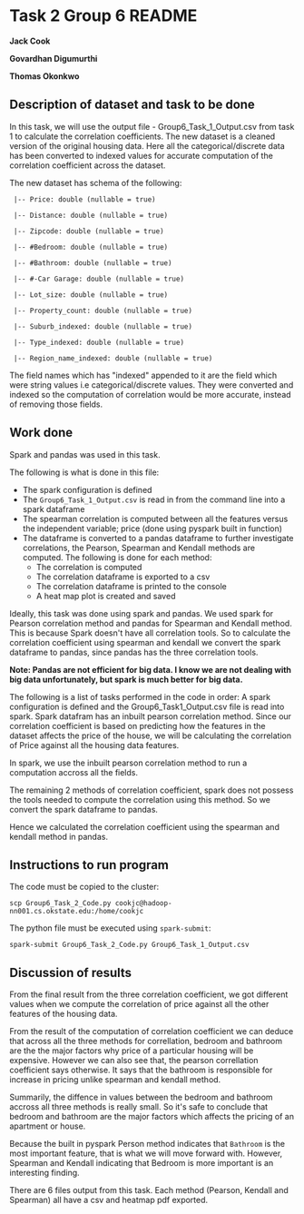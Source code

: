 # Task 2 Group 6 README

**Jack Cook**

**Govardhan Digumurthi**

**Thomas Okonkwo**

## Description of dataset and task to be done

In this task, we will use the output file - Group6_Task_1_Output.csv from task 1 to calculate
the correlation coefficients. The new dataset is a cleaned version of the original housing 
data. Here all the categorical/discrete data has been converted to indexed values for accurate
computation of the correlation coefficient across the dataset.

The new dataset has schema of the following:
```
 |-- Price: double (nullable = true)
 
 |-- Distance: double (nullable = true)
 
 |-- Zipcode: double (nullable = true)
 
 |-- #Bedroom: double (nullable = true)
 
 |-- #Bathroom: double (nullable = true)
 
 |-- #-Car Garage: double (nullable = true)
 
 |-- Lot_size: double (nullable = true)
 
 |-- Property_count: double (nullable = true)
 
 |-- Suburb_indexed: double (nullable = true)
 
 |-- Type_indexed: double (nullable = true)
 
 |-- Region_name_indexed: double (nullable = true)
```

The field names which has "indexed" appended to it are the field which were string values i.e
categorical/discrete values. They were converted and indexed so the computation of correlation
would be more accurate, instead of removing those fields.  

## Work done
Spark and pandas was used in this task.

The following is what is done in this file:

- The spark configuration is defined
- The `Group6_Task_1_Output.csv` is read in from the command line into
  a spark dataframe
- The spearman correlation is computed between all the features versus
  the independent variable; price (done using pyspark built in
  function)
- The dataframe is converted to a pandas dataframe to further
  investigate correlations, the Pearson, Spearman and Kendall methods
  are computed. The following is done for each method:
  * The correlation is computed
  * The correlation dataframe is exported to a csv
  * The correlation dataframe is printed to the console
  * A heat map plot is created and saved

Ideally, this task was done using spark and pandas. We used spark for Pearson correlation
method and pandas for Spearman and Kendall method. This is because Spark doesn't have all
correlation tools. So to calculate the correlation coefficient using spearman and kendall
we convert the spark dataframe to pandas, since pandas has the three correlation tools.

**Note: Pandas are not efficient for big data. I know we are not dealing with big data unfortunately, but spark is much better for big data.**

The following is a list of tasks performed in the code in order:
A spark configuration is defined and the Group6_Task1_Output.csv file 
is read into spark. Spark datafram has an inbuilt pearson correlation method. Since 
our correlation coefficient is based on predicting how the features in the dataset
affects the price of the house, we will be calculating the correlation of Price 
against all the housing data features.

In spark, we use the inbuilt pearson correlation method to run a computation accross all
the fields.

The remaining 2 methods of correlation coefficient, spark does not possess the tools needed
to compute the correlation using this method. So we convert the spark dataframe to pandas.

Hence we calculated the correlation coefficient using the spearman and kendall method
in pandas. 

## Instructions to run program
The code must be copied to the cluster:
```
scp Group6_Task_2_Code.py cookjc@hadoop-nn001.cs.okstate.edu:/home/cookjc
```

The python file must be executed using `spark-submit`:

```
spark-submit Group6_Task_2_Code.py Group6_Task_1_Output.csv
```

## Discussion of results
From the final result from the three correlation coefficient, we got different values
when we compute the correlation of price against all the other features of the housing 
data.

From the result of the computation of correlation coefficient we can deduce that across 
all the three methods for correllation, bedroom and bathroom  are the the major factors 
why price of a particular housing will be expensive. However we can also see that, the 
pearson correllation coefficient says otherwise. It says that the bathroom is responsible 
for increase in pricing unlike spearman and kendall method. 

Summarily, the diffence in values between the bedroom and bathroom accross all three
methods is really small. So it's safe to conclude that bedroom and bathroom are the major
factors which affects the pricing of an apartment or house.

Because the built in pyspark Person method indicates that `Bathroom` is
the most important feature, that is what we will move forward with. 
However, Spearman and Kendall indicating that Bedroom is more important
is an interesting finding. 

There are 6 files output from this task. Each method (Pearson, Kendall 
and Spearman) all have a csv and heatmap pdf exported. 
